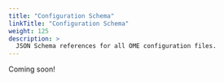 ```yaml
---
title: "Configuration Schema"
linkTitle: "Configuration Schema"
weight: 125
description: >
  JSON Schema references for all OME configuration files.
---
```


Coming soon!